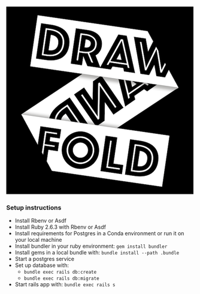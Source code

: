 ![Draw And Fold](logo-500.png)

### Setup instructions

* Install Rbenv or Asdf
* Install Ruby 2.6.3 with Rbenv or Asdf
* Install requirements for Postgres in a Conda environment or run it on your local machine
* Install bundler in your ruby environment: `gem install bundler`
* Install gems in a local bundle with: `bundle install --path .bundle`
* Start a postgres service
* Set up database with:
  * `bundle exec rails db:create`
  * `bundle exec rails db:migrate`
* Start rails app with: `bundle exec rails s`
